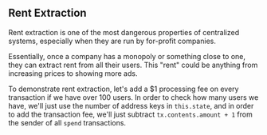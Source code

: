 ## Rent Extraction

Rent extraction is one of the most dangerous properties of centralized systems, especially when they are run by for-profit companies.

Essentially, once a company has a monopoly or something close to one, they can extract rent from all their users. This "rent" could be anything from increasing prices to showing more ads.

To demonstrate rent extraction, let's add a $1 processing fee on every transaction if we have over 100 users. In order to check how many users we have, we'll just use the number of address keys in `this.state`, and in order to add the transaction fee, we'll just subtract `tx.contents.amount + 1` from the sender of all `spend` transactions.



